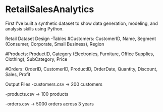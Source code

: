 # RetailSalesAnalytics
First I've built a synthetic dataset to show data generation, modeling, and analysis skills using Python.

Retail Dataset Design
-Tables
#Customers: CustomerID, Name, Segment (Consumer, Corporate, Small Business), Region

#Products: ProductID, Category (Electronics, Furniture, Office Supplies, Clothing), SubCategory, Price

#Orders: OrderID, CustomerID, ProductID, OrderDate, Quantity, Discount, Sales, Profit

Output Files
-customers.csv → 200 customers

-products.csv → 100 products

-orders.csv → 5000 orders across 3 years
